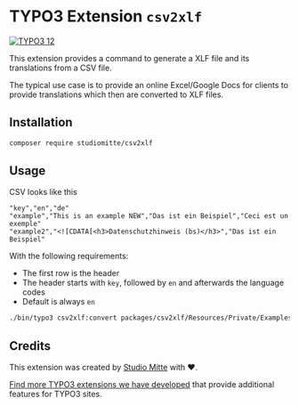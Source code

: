 # TYPO3 Extension `csv2xlf`


[![TYPO3 12](https://img.shields.io/badge/TYPO3-12-orange.svg)](https://get.typo3.org/version/12)

This extension provides a command to generate a XLF file and its translations from a CSV file.

The typical use case is to provide an online Excel/Google Docs for clients to provide translations which then are converted to XLF files.

## Installation

```bash
composer require studiomitte/csv2xlf
```

## Usage

CSV looks like this
```csv
"key","en","de"
"example","This is an example NEW","Das ist ein Beispiel","Ceci est un exemple"
"example2","<![CDATA[<h3>Datenschutzhinweis (bs)</h3>","Das ist ein Beispiel"
```

With the following requirements:
- The first row is the header 
- The header starts with `key`, followed by `en` and afterwards the language codes
- Default is always `en`


```bash
./bin/typo3 csv2xlf:convert packages/csv2xlf/Resources/Private/Examples/in.csv packages/csv2xlf/Resources/Private/Examples/out.xlf
```


## Credits

This extension was created by [Studio Mitte](https://studiomitte.com) with ♥.

[Find more TYPO3 extensions we have developed](https://www.studiomitte.com/loesungen/typo3) that provide additional features for TYPO3 sites.
